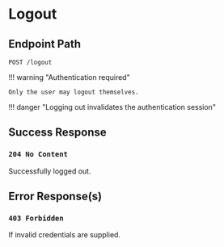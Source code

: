 # Logout

## Endpoint Path

`POST /logout`

!!! warning "Authentication required"

	Only the user may logout themselves.

!!! danger "Logging out invalidates the authentication session"

## Success Response

### `204 No Content`

Successfully logged out.

## Error Response(s)

### `403 Forbidden`

If invalid credentials are supplied.
